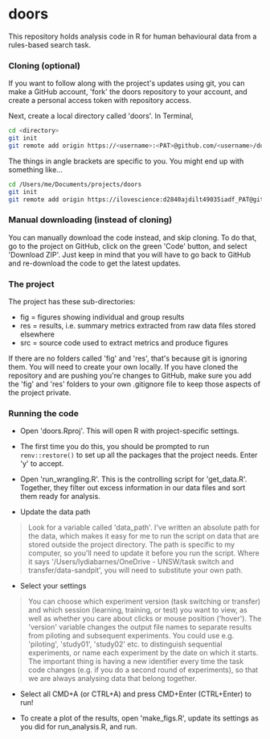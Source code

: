 # doors

This repository holds analysis code in R for human behavioural data from a rules-based search task. 

### Cloning (optional)

If you want to follow along with the project's updates using git, you can make a GitHub account, 'fork' the doors repository to your account, and create a personal access token with repository access. 

Next, create a local directory called 'doors'. In Terminal, 

```bash
cd <directory>
git init
git remote add origin https://<username>:<PAT>@github.com/<username>/doors.git
```

The things in angle brackets are specific to you. You might end up with something like...

```bash
cd /Users/me/Documents/projects/doors
git init
git remote add origin https://ilovescience:d2840ajdilt49035iadf_PAT@github.com/ilovescience/doors.git
```

### Manual downloading (instead of cloning)

You can manually download the code instead, and skip cloning. To do that, go to the project on GitHub, click on the green 'Code' button, and select 'Download ZIP'. Just keep in mind that you will have to go back to GitHub and re-download the code to get the latest updates.

### The project

The project has these sub-directories:

- fig = figures showing individual and group results
- res = results, i.e. summary metrics extracted from raw data files stored elsewhere
- src = source code used to extract metrics and produce figures

If there are no folders called 'fig' and 'res', that's because git is ignoring them. You will need to create your own locally. If you have cloned the repository and are pushing you're changes to GitHub, make sure you add the 'fig' and 'res' folders to your own .gitignore file to keep those aspects of the project private.

### Running the code

- Open 'doors.Rproj'. This will open R with project-specific settings. 
- The first time you do this, you should be prompted to run `renv::restore()` to set up all the packages that the project needs. Enter 'y' to accept.

- Open 'run_wrangling.R'. This is the controlling script for 'get_data.R'. Together, they filter out excess information in our data files and sort them ready for analysis. 
- Update the data path

> Look for a variable called 'data_path'. I've written an absolute path for the data, which makes it easy for me to run the script on data that are stored outside the project directory. The path is specific to my computer, so you'll need to update it before you run the script. Where it says '/Users/lydiabarnes/OneDrive - UNSW/task switch and transfer/data-sandpit', you will need to substitute your own path. 
>

- Select your settings

> You can choose which experiment version (task switching or transfer) and which session (learning, training, or test) you want to view, as well as whether you care about clicks or mouse position ('hover'). The 'version' variable changes the output file names to separate results from piloting and subsequent experiments. You could use e.g. 'piloting', 'study01', 'study02' etc. to distinguish sequential experiments, or name each experiment by the date on which it starts. The important thing is having a new identifier every time the task code changes (e.g. if you do a second round of experiments), so that we are always analysing data that belong together.
>

- Select all CMD+A (or CTRL+A) and press CMD+Enter (CTRL+Enter) to run!

- To create a plot of the results, open 'make_figs.R', update its settings as you did for run_analysis.R, and run.
